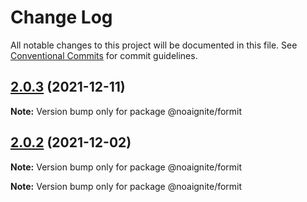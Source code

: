 # Change Log

All notable changes to this project will be documented in this file.
See [Conventional Commits](https://conventionalcommits.org) for commit guidelines.

## [2.0.3](https://github.com/noaignite/accelerator/compare/@noaignite/formit@2.0.2...@noaignite/formit@2.0.3) (2021-12-11)

**Note:** Version bump only for package @noaignite/formit





## [2.0.2](https://github.com/noaignite/oui/compare/@noaignite/formit@2.0.1...@noaignite/formit@2.0.2) (2021-12-02)

**Note:** Version bump only for package @noaignite/formit







**Note:** Version bump only for package @noaignite/formit
